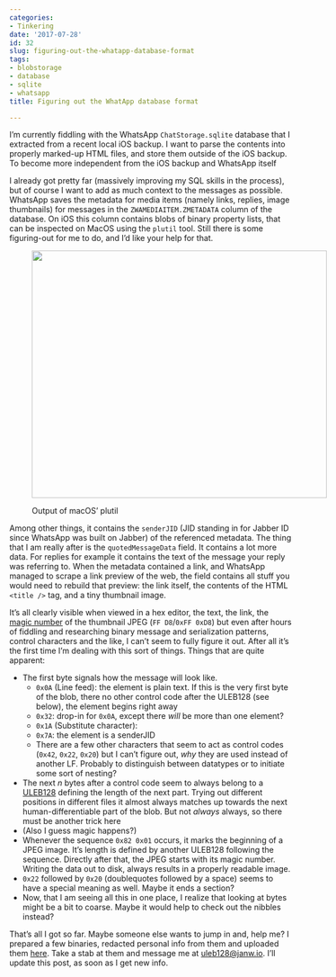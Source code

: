 ```yaml
---
categories:
- Tinkering
date: '2017-07-28'
id: 32
slug: figuring-out-the-whatapp-database-format
tags:
- blobstorage
- database
- sqlite
- whatsapp
title: Figuring out the WhatApp database format

---
```


I&#8217;m currently fiddling with the WhatsApp `ChatStorage.sqlite` database that I extracted from a recent local iOS backup. I want to parse the contents into properly marked-up <span class="caps">HTML</span> files, and store them outside of the iOS backup. To become more independent from the iOS backup and WhatsApp itself

I already got pretty far (massively improving my SQL skills in the process), but of course I want to add as much context to the messages as possible. WhatsApp saves the metadata for media items (namely links, replies, image thumbnails) for messages in the `ZWAMEDIAITEM.ZMETADATA` column of the database. On iOS this column contains blobs of binary property lists, that can be inspected on MacOS using the `plutil` tool. Still there is some figuring-out for me to do, and I&#8217;d like your help for that.

<!--more--><figure style="width: 658px" class="wp-caption alignnone">

<img src="https://i1.wp.com/blerch.janw.io/images/plutil-output.png?resize=525%2C440&#038;quality=100&#038;strip=all" width="525" height="440" class="size-medium" data-recalc-dims="1" /><figcaption class="wp-caption-text">Output of macOS&#8217; plutil</figcaption></figure>

Among other things, it contains the `senderJID` (JID standing in for Jabber ID since WhatsApp was built on Jabber) of the referenced metadata. The thing that I am really after is the `quotedMessageData` field. It contains a lot more data. For replies for example it contains the text of the message your reply was referring to. When the metadata contained a link, and WhatsApp managed to scrape a link preview of the web, the field contains all stuff you would need to rebuild that preview: the link itself, the contents of the HTML `<title />` tag, and a tiny thumbnail image.

It&#8217;s all clearly visible when viewed in a hex editor, the text, the link, the [magic number](https://en.wikipedia.org/wiki/Magic_number_(programming)) of the thumbnail JPEG (`FF D8`/`0xFF 0xD8`) but even after hours of fiddling and researching binary message and serialization patterns, control characters and the like, I can&#8217;t seem to fully figure it out. After all it&#8217;s the first time I&#8217;m dealing with this sort of things. Things that are quite apparent:

  * The first byte signals how the message will look like.
      * `0x0A` (Line feed): the element is plain text. If this is the very first byte of the blob, there no other control code after the ULEB128 (see below), the element begins right away
      * `0x32`: drop-in for `0x0A`, except there _will_ be more than one element?
      * `0x1A` (Substitute character):
      * `0x7A`: the element is a senderJID
      * There are a few other characters that seem to act as control codes (`0x42`, `0x22`, `0x20`) but I can&#8217;t figure out, _why_ they are used instead of another LF. Probably to distinguish between datatypes or to initiate some sort of nesting?
  * The next _n_ bytes after a control code seem to always belong to a [ULEB128](https://en.wikipedia.org/wiki/LEB128#Unsigned_LEB128) defining the length of the next part. Trying out different positions in different files it almost always matches up towards the next human-differentiable part of the blob. But not _always_ always, so there must be another trick here
  * (Also I guess magic happens?)
  * Whenever the sequence `0x82 0x01` occurs, it marks the beginning of a JPEG image. It&#8217;s length is defined by another ULEB128 following the sequence. Directly after that, the JPEG starts with its magic number. Writing the data out to disk, always results in a properly readable image.
  * `0x22` followed by `0x20` (doublequotes followed by a space) seems to have a special meaning as well. Maybe it ends a section?
  * Now, that I am seeing all this in one place, I realize that looking at bytes might be a bit to coarse. Maybe it would help to check out the nibbles instead?

That&#8217;s all I got so far. Maybe someone else wants to jump in and, help me? I prepared a few binaries, redacted personal info from them and uploaded them [here]({filename}/downloads/whatsapp-blobs.zip). Take a stab at them and message me at <uleb128@janw.io>. I&#8217;ll update this post, as soon as I get new info.